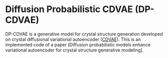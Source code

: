 # Diffusion Probabilistic CDVAE (DP-CDVAE)
DP-CDVAE is a generative model for crystal structure generation developed on crystal diffusional variational autoencoder ([CDVAE](https://github.com/txie-93/cdvae)).
This is an implemented code of a paper [Diffusion probabilistic models enhance variational autoencoder for crystal structure
generative modeling].
